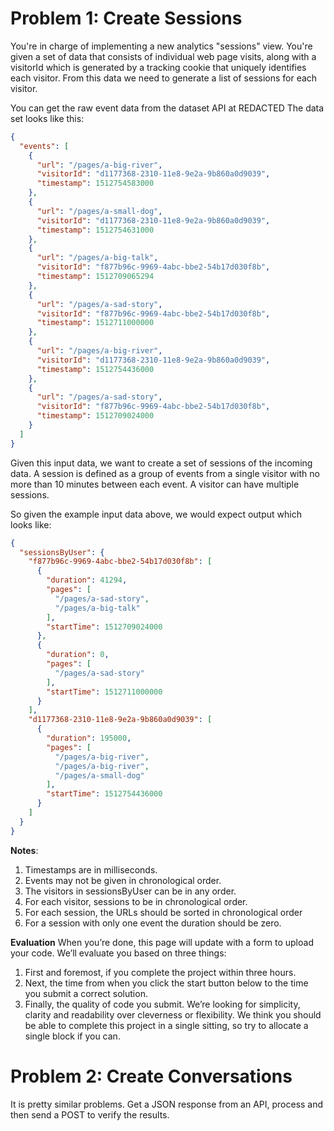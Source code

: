 # Problem 1: Create Sessions
You're in charge of implementing a new analytics "sessions" view. You're given a set of data that consists of individual web page visits, along with a visitorId which is generated by a tracking cookie that uniquely identifies each visitor. From this data we need to generate a list of sessions for each visitor.

You can get the raw event data from the dataset API at REDACTED
The data set looks like this:
```json
{
  "events": [
    {
      "url": "/pages/a-big-river",
      "visitorId": "d1177368-2310-11e8-9e2a-9b860a0d9039",
      "timestamp": 1512754583000
    },
    {
      "url": "/pages/a-small-dog",
      "visitorId": "d1177368-2310-11e8-9e2a-9b860a0d9039",
      "timestamp": 1512754631000
    },
    {
      "url": "/pages/a-big-talk",
      "visitorId": "f877b96c-9969-4abc-bbe2-54b17d030f8b",
      "timestamp": 1512709065294
    },
    {
      "url": "/pages/a-sad-story",
      "visitorId": "f877b96c-9969-4abc-bbe2-54b17d030f8b",
      "timestamp": 1512711000000
    },
    {
      "url": "/pages/a-big-river",
      "visitorId": "d1177368-2310-11e8-9e2a-9b860a0d9039",
      "timestamp": 1512754436000
    },
    {
      "url": "/pages/a-sad-story",
      "visitorId": "f877b96c-9969-4abc-bbe2-54b17d030f8b",
      "timestamp": 1512709024000
    }
  ]
}
```
Given this input data, we want to create a set of sessions of the incoming data. A session is defined as a group of events from a single visitor with no more than 10 minutes between each event. A visitor can have multiple sessions.

So given the example input data above, we would expect output which looks like:
```json
{
  "sessionsByUser": {
    "f877b96c-9969-4abc-bbe2-54b17d030f8b": [
      {
        "duration": 41294,
        "pages": [
          "/pages/a-sad-story",
          "/pages/a-big-talk"
        ],
        "startTime": 1512709024000
      },
      {
        "duration": 0,
        "pages": [
          "/pages/a-sad-story"
        ],
        "startTime": 1512711000000
      }
    ],
    "d1177368-2310-11e8-9e2a-9b860a0d9039": [
      {
        "duration": 195000,
        "pages": [
          "/pages/a-big-river",
          "/pages/a-big-river",
          "/pages/a-small-dog"
        ],
        "startTime": 1512754436000
      }
    ]
  }
}
```
**Notes**:
1. Timestamps are in milliseconds.
2. Events may not be given in chronological order.
3. The visitors in sessionsByUser can be in any order.
4. For each visitor, sessions to be in chronological order.
5. For each session, the URLs should be sorted in chronological order
6. For a session with only one event the duration should be zero.

**Evaluation**
When you’re done, this page will update with a form to upload your code. We’ll evaluate you based on three things:
1. First and foremost, if you complete the project within three hours.
2. Next, the time from when you click the start button below to the time you submit a correct solution.
3. Finally, the quality of code you submit. We’re looking for simplicity, clarity and readability over cleverness or flexibility.
We think you should be able to complete this project in a single sitting, so try to allocate a single block if you can.

# Problem 2: Create Conversations
It is pretty similar problems. Get a JSON response from an API, process and then send a POST to verify the results.
